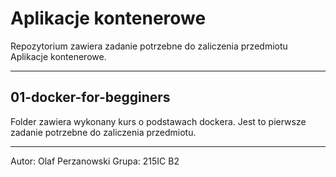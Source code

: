 # Aplikacje kontenerowe

Repozytorium zawiera zadanie potrzebne do zaliczenia przedmiotu Aplikacje kontenerowe. 

---

## 01-docker-for-begginers

Folder zawiera wykonany kurs o podstawach dockera. Jest to pierwsze zadanie potrzebne do zaliczenia przedmiotu.


---

Autor: Olaf Perzanowski
Grupa: 215IC B2
